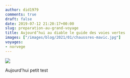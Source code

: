 ```yaml
---
author: did1979
comments: true
draft: false
date: 2019-07-12 21:20:17+00:00
slug: preparation-au-grand-voyage
title: Aujourd’hui au diable le guide des voies vertes
images: ["/images/blog/2021/01/chaussres-mavic.jpg"]
voyages:
- norvege
---
```


![](/images/blog/2021/01/chaussures-mavic.jpg)

Aujourd'hui  petit test